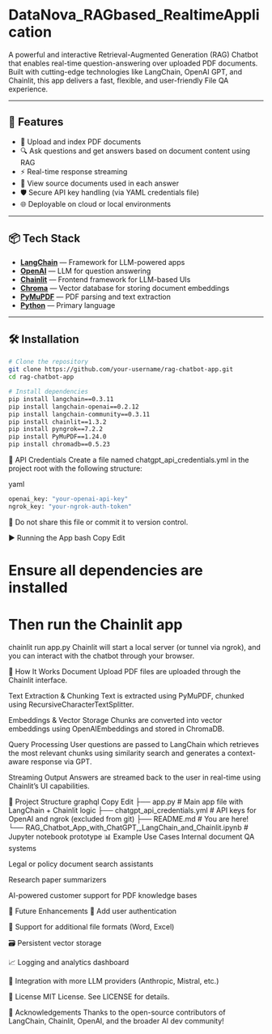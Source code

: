 # DataNova_RAGbased_RealtimeApplication
A powerful and interactive Retrieval-Augmented Generation (RAG) Chatbot that enables real-time question-answering over uploaded PDF documents. Built with cutting-edge technologies like LangChain, OpenAI GPT, and Chainlit, this app delivers a fast, flexible, and user-friendly File QA experience.

---

## 🚀 Features

- 📄 Upload and index PDF documents
- 🔍 Ask questions and get answers based on document content using RAG
- ⚡ Real-time response streaming
- 🧾 View source documents used in each answer
- 🛡️ Secure API key handling (via YAML credentials file)
- 🌐 Deployable on cloud or local environments

---

## 📦 Tech Stack

- **[LangChain](https://www.langchain.com/)** — Framework for LLM-powered apps
- **[OpenAI](https://platform.openai.com/)** — LLM for question answering
- **[Chainlit](https://www.chainlit.io/)** — Frontend framework for LLM-based UIs
- **[Chroma](https://www.trychroma.com/)** — Vector database for storing document embeddings
- **[PyMuPDF](https://pymupdf.readthedocs.io/en/latest/)** — PDF parsing and text extraction
- **[Python](https://www.python.org/)** — Primary language

---

## 🛠️ Installation

```bash
# Clone the repository
git clone https://github.com/your-username/rag-chatbot-app.git
cd rag-chatbot-app

# Install dependencies
pip install langchain==0.3.11
pip install langchain-openai==0.2.12
pip install langchain-community==0.3.11
pip install chainlit==1.3.2
pip install pyngrok==7.2.2
pip install PyMuPDF==1.24.0
pip install chromadb==0.5.23

```
🔐 API Credentials
Create a file named chatgpt_api_credentials.yml in the project root with the following structure:

yaml

```bash
openai_key: "your-openai-api-key"
ngrok_key: "your-ngrok-auth-token"
```

🚨 Do not share this file or commit it to version control.

▶️ Running the App
bash
Copy
Edit
# Ensure all dependencies are installed
# Then run the Chainlit app
chainlit run app.py
Chainlit will start a local server (or tunnel via ngrok), and you can interact with the chatbot through your browser.

🧠 How It Works
Document Upload
PDF files are uploaded through the Chainlit interface.

Text Extraction & Chunking
Text is extracted using PyMuPDF, chunked using RecursiveCharacterTextSplitter.

Embeddings & Vector Storage
Chunks are converted into vector embeddings using OpenAIEmbeddings and stored in ChromaDB.

Query Processing
User questions are passed to LangChain which retrieves the most relevant chunks using similarity search and generates a context-aware response via GPT.

Streaming Output
Answers are streamed back to the user in real-time using Chainlit’s UI capabilities.

📁 Project Structure
graphql
Copy
Edit
├── app.py                         # Main app file with LangChain + Chainlit logic
├── chatgpt_api_credentials.yml   # API keys for OpenAI and ngrok (excluded from git)
├── README.md                     # You are here!
└── RAG_Chatbot_App_with_ChatGPT,_LangChain_and_Chainlit.ipynb  # Jupyter notebook prototype
📊 Example Use Cases
Internal document QA systems

Legal or policy document search assistants

Research paper summarizers

AI-powered customer support for PDF knowledge bases

🧪 Future Enhancements
🔐 Add user authentication

📂 Support for additional file formats (Word, Excel)

🗃️ Persistent vector storage

📈 Logging and analytics dashboard

🧩 Integration with more LLM providers (Anthropic, Mistral, etc.)

📄 License
MIT License. See LICENSE for details.

🙌 Acknowledgements
Thanks to the open-source contributors of LangChain, Chainlit, OpenAI, and the broader AI dev community!

